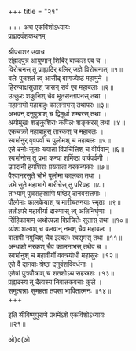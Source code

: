 +++
title = "२१"

+++
अथ एकविंशोऽध्यायः   
प्रह्लादवंशकथनम्  

श्रीपराशर उवाच  
संह्रादपुत्र आयुष्मान् शिबिर् बाष्कल एव च ।  
विरोचनस् तु प्राह्लादिर् बलिर् जज्ञे विरोचनात् ॥१॥  
बलेः पुत्रशतं त्व् आसीद् बाणज्येष्ठं महामुने ।  
हिरण्याक्षसुताश् चासन् सर्व एव महाबलाः ॥२॥  
उत्कुरः शकुनिश् चैव भूतसन्तापनस् तथा ।  
महानाभो महाबाहुः कालनाभस् तथापरः ॥३॥  
अभवन् दनुपुत्राश् च द्विमूर्धा शम्बरस् तथा ।  
अयोमुखः शङ्कुशिराः कपिलः शङ्करस् तथा ॥४॥  
एकचक्रो महाबाहुस् तारकश् च महाबलः ।  
स्वर्भानुर् वृषपर्वा च पुलोमश् च महाबलः ॥५॥  
एते दनोः सुताः ख्याता विप्रचित्तिश् च वीर्यवान् ॥६॥  
स्वर्भानोस् तु प्रभा कन्या शर्मिष्ठा वार्षपर्वणी ।  
उपदानी हयशिराः प्रख्याता वरकन्यकाः ॥७॥  
वैश्वानरसुते चोभे पुलोमा कालका तथा ।  
उभे सुते महाभागे मारीचेस् तु परिग्रहः ॥८॥  
ताभ्याम् पुत्रसहस्राणि षष्ठिर् दानवसत्तमाः ।  
पौलोमाः कालकेयाश् च मारीचतनयाः स्मृताः ॥९॥  
ततोऽपरे महावीर्या दारुणास् त्व् अतिनिर्घृणाः ।  
सिंहिकायाम् अथोत्पन्ना विप्रचित्तेः सुतास् तथा ॥१०॥  
व्यंशः शल्यश् च बलवान् नभश् चैव महाबलः ।  
वातापी नमुचिश् चैव इल्वलः स्वसृमस् तथा ॥११॥  
अन्धको नरकश् चैव कालनाभस् तथैव च ।  
स्वर्भानुश् च महावीर्यो वक्त्रयोधी महासुरः ॥१२॥  
एते वै दानवाः श्रेष्ठा दनुवंशविवर्धनाः ।  
एतेषां पुत्रपौत्राश् च शतशोऽथ सहस्रशः ॥१३॥  
प्रह्लादस्य तु दैत्यस्य निवातकवचाः कुले ।  
समुत्पन्नाः सुमहता तपसा भावितात्मनः ॥१४॥  
+++  

इति श्रीविष्णुपुराणे प्रथमेंऽशे एकविंशोऽध्यायः   
॥२१॥  


ओ)०(ओ  
